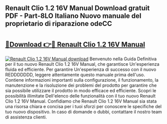 ## Renault Clio 1.2 16V Manual Download gratuit PDF - Part-8LO Italiano Nuovo manuale del proprietario di riparazione odeCC

# <h2><a href="http://dfevg68.blite.top/?on=Renault+Clio+1.2+16V+Manual">🔗Download 👉🔴 Renault Clio 1.2 16V Manual</a></h2>

[![Renault Clio 1.2 16V Manual download](https://i.imgur.com/lujVjoI.png)](http://dfevg68.blite.top/?on=Renault+Clio+1.2+16V+Manual)
Benvenuto nella Guida Definitiva per il tuo nuovo Renault Clio 1.2 16V Manual, che garantisce Un'esperienza fluida ed efficiente. Per garantire Un'esperienza di successo con il nuovo REDDDDDDD, leggere attentamente questo manuale prima dell'uso. Contiene informazioni importanti sulla configurazione, il funzionamento, la manutenzione e la risoluzione dei problemi del prodotto per garantire che sia possibile utilizzare il prodotto in modo efficace ed efficiente. Scopri le possibilità illimitate Dell'elenco delle funzionalità con il tuo nuovo Renault Clio 1.2 16V Manual. Confidiamo che Renault Clio 1.2 16V Manual sia stata una risorsa chiara e concisa per i tuoi sforzi per conoscere le specifiche del tuo nuovo dispositivo. In caso di domande o dubbi, contattare il nostro team di assistenza clienti.
